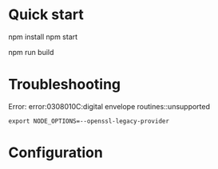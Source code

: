 # Quick start

npm install
npm start


npm run build
# Troubleshooting

Error: error:0308010C:digital envelope routines::unsupported

```
export NODE_OPTIONS=--openssl-legacy-provider
```

# Configuration
